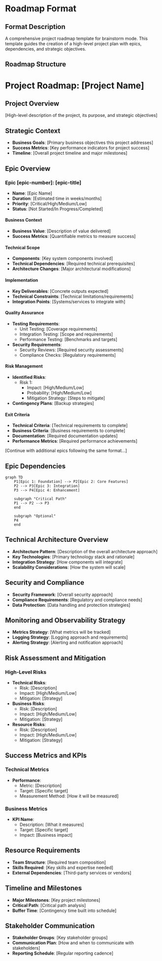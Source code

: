 # Roadmap Format

## Format Description
A comprehensive project roadmap template for brainstorm mode. This template guides the creation of a high-level project plan with epics, dependencies, and strategic objectives.

## Roadmap Structure

# Project Roadmap: [Project Name]

## Project Overview
[High-level description of the project, its purpose, and strategic objectives]

## Strategic Context
- **Business Goals**: [Primary business objectives this project addresses]
- **Success Metrics**: [Key performance indicators for project success]
- **Timeline**: [Overall project timeline and major milestones]

## Epic Overview

### Epic [epic-number]: [epic-title]
- **Name**: [Epic Name]
- **Duration**: [Estimated time in weeks/months]
- **Priority**: [Critical/High/Medium/Low]
- **Status**: [Not Started/In Progress/Completed]

#### Business Context
- **Business Value**: [Description of value delivered]
- **Success Metrics**: [Quantifiable metrics to measure success]

#### Technical Scope
- **Components**: [Key system components involved]
- **Technical Dependencies**: [Required technical prerequisites]
- **Architecture Changes**: [Major architectural modifications]

#### Implementation
- **Key Deliverables**: [Concrete outputs expected]
- **Technical Constraints**: [Technical limitations/requirements]
- **Integration Points**: [Systems/services to integrate with]

#### Quality Assurance
- **Testing Requirements**:
  - Unit Testing: [Coverage requirements]
  - Integration Testing: [Scope and requirements]
  - Performance Testing: [Benchmarks and targets]
- **Security Requirements**:
  - Security Reviews: [Required security assessments]
  - Compliance Checks: [Regulatory requirements]

#### Risk Management
- **Identified Risks**:
  - Risk 1:
    - Impact: [High/Medium/Low]
    - Probability: [High/Medium/Low]
    - Mitigation Strategy: [Steps to mitigate]
- **Contingency Plans**: [Backup strategies]

#### Exit Criteria
- **Technical Criteria**: [Technical requirements to complete]
- **Business Criteria**: [Business requirements to complete]
- **Documentation**: [Required documentation updates]
- **Performance Metrics**: [Required performance achievements]


[Continue with additional epics following the same format...]

## Epic Dependencies
```mermaid
graph TD
    P1[Epic 1: Foundation] --> P2[Epic 2: Core Features]
    P2 --> P3[Epic 3: Integration]
    P3 --> P4[Epic 4: Enhancement]
    
    subgraph "Critical Path"
    P1 --> P2 --> P3
    end
    
    subgraph "Optional"
    P4
    end
```

## Technical Architecture Overview
- **Architecture Pattern**: [Description of the overall architecture approach]
- **Key Technologies**: [Primary technology stack and rationale]
- **Integration Strategy**: [How components will integrate]
- **Scalability Considerations**: [How the system will scale]

## Security and Compliance
- **Security Framework**: [Overall security approach]
- **Compliance Requirements**: [Regulatory and compliance needs]
- **Data Protection**: [Data handling and protection strategies]

## Monitoring and Observability Strategy
- **Metrics Strategy**: [What metrics will be tracked]
- **Logging Strategy**: [Logging approach and requirements]
- **Alerting Strategy**: [Alerting and notification approach]

## Risk Assessment and Mitigation

### High-Level Risks
- **Technical Risks**:
  - Risk: [Description]
  - Impact: [High/Medium/Low]
  - Mitigation: [Strategy]
- **Business Risks**:
  - Risk: [Description]
  - Impact: [High/Medium/Low]
  - Mitigation: [Strategy]
- **Resource Risks**:
  - Risk: [Description]
  - Impact: [High/Medium/Low]
  - Mitigation: [Strategy]

## Success Metrics and KPIs

### Technical Metrics
- **Performance**:
  - Metric: [Description]
  - Target: [Specific target]
  - Measurement Method: [How it will be measured]

### Business Metrics
- **KPI Name**:
  - Description: [What it measures]
  - Target: [Specific target]
  - Impact: [Business impact]

## Resource Requirements
- **Team Structure**: [Required team composition]
- **Skills Required**: [Key skills and expertise needed]
- **External Dependencies**: [Third-party services or vendors]

## Timeline and Milestones
- **Major Milestones**: [Key project milestones]
- **Critical Path**: [Critical path analysis]
- **Buffer Time**: [Contingency time built into schedule]

## Stakeholder Communication
- **Stakeholder Groups**: [Key stakeholder groups]
- **Communication Plan**: [How and when to communicate with stakeholders]
- **Reporting Schedule**: [Regular reporting cadence]